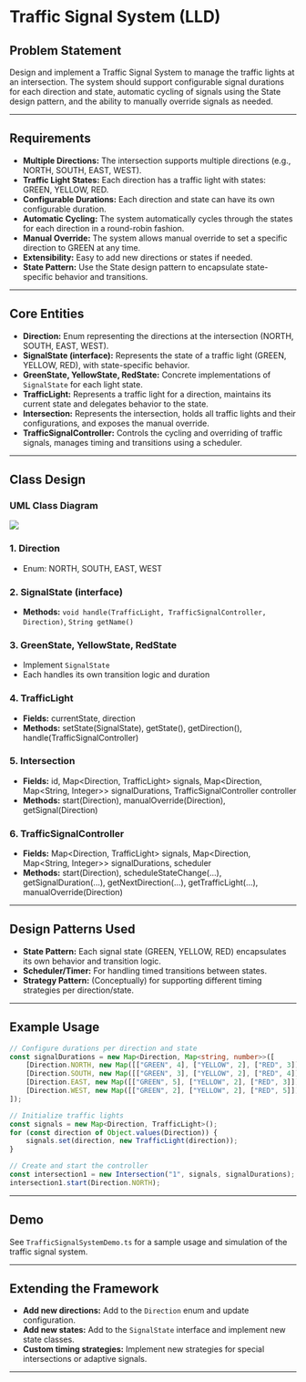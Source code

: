 # Traffic Signal System (LLD)

## Problem Statement

Design and implement a Traffic Signal System to manage the traffic lights at an intersection. The system should support configurable signal durations for each direction and state, automatic cycling of signals using the State design pattern, and the ability to manually override signals as needed.

---

## Requirements

- **Multiple Directions:** The intersection supports multiple directions (e.g., NORTH, SOUTH, EAST, WEST).
- **Traffic Light States:** Each direction has a traffic light with states: GREEN, YELLOW, RED.
- **Configurable Durations:** Each direction and state can have its own configurable duration.
- **Automatic Cycling:** The system automatically cycles through the states for each direction in a round-robin fashion.
- **Manual Override:** The system allows manual override to set a specific direction to GREEN at any time.
- **Extensibility:** Easy to add new directions or states if needed.
- **State Pattern:** Use the State design pattern to encapsulate state-specific behavior and transitions.

---

## Core Entities

- **Direction:** Enum representing the directions at the intersection (NORTH, SOUTH, EAST, WEST).
- **SignalState (interface):** Represents the state of a traffic light (GREEN, YELLOW, RED), with state-specific behavior.
- **GreenState, YellowState, RedState:** Concrete implementations of `SignalState` for each light state.
- **TrafficLight:** Represents a traffic light for a direction, maintains its current state and delegates behavior to the state.
- **Intersection:** Represents the intersection, holds all traffic lights and their configurations, and exposes the manual override.
- **TrafficSignalController:** Controls the cycling and overriding of traffic signals, manages timing and transitions using a scheduler.

---

## Class Design

### UML Class Diagram

![](../../../../uml-diagrams/class-diagrams/trafficsignalsystem-class-diagram.png)

### 1. Direction
- Enum: NORTH, SOUTH, EAST, WEST

### 2. SignalState (interface)
- **Methods:** `void handle(TrafficLight, TrafficSignalController, Direction)`, `String getName()`

### 3. GreenState, YellowState, RedState
- Implement `SignalState`
- Each handles its own transition logic and duration

### 4. TrafficLight
- **Fields:** currentState, direction
- **Methods:** setState(SignalState), getState(), getDirection(), handle(TrafficSignalController)

### 5. Intersection
- **Fields:** id, Map<Direction, TrafficLight> signals, Map<Direction, Map<String, Integer>> signalDurations, TrafficSignalController controller
- **Methods:** start(Direction), manualOverride(Direction), getSignal(Direction)

### 6. TrafficSignalController
- **Fields:** Map<Direction, TrafficLight> signals, Map<Direction, Map<String, Integer>> signalDurations, scheduler
- **Methods:** start(Direction), scheduleStateChange(...), getSignalDuration(...), getNextDirection(...), getTrafficLight(...), manualOverride(Direction)

---

## Design Patterns Used

- **State Pattern:** Each signal state (GREEN, YELLOW, RED) encapsulates its own behavior and transition logic.
- **Scheduler/Timer:** For handling timed transitions between states.
- **Strategy Pattern:** (Conceptually) for supporting different timing strategies per direction/state.

---

## Example Usage

```ts
// Configure durations per direction and state
const signalDurations = new Map<Direction, Map<string, number>>([
    [Direction.NORTH, new Map([["GREEN", 4], ["YELLOW", 2], ["RED", 3]])],
    [Direction.SOUTH, new Map([["GREEN", 3], ["YELLOW", 2], ["RED", 4]])],
    [Direction.EAST, new Map([["GREEN", 5], ["YELLOW", 2], ["RED", 3]])],
    [Direction.WEST, new Map([["GREEN", 2], ["YELLOW", 2], ["RED", 5]])]
]);

// Initialize traffic lights
const signals = new Map<Direction, TrafficLight>();
for (const direction of Object.values(Direction)) {
    signals.set(direction, new TrafficLight(direction));
}

// Create and start the controller
const intersection1 = new Intersection("1", signals, signalDurations);
intersection1.start(Direction.NORTH);
```

---

## Demo

See `TrafficSignalSystemDemo.ts` for a sample usage and simulation of the traffic signal system.

---

## Extending the Framework

- **Add new directions:** Add to the `Direction` enum and update configuration.
- **Add new states:** Add to the `SignalState` interface and implement new state classes.
- **Custom timing strategies:** Implement new strategies for special intersections or adaptive signals.

---